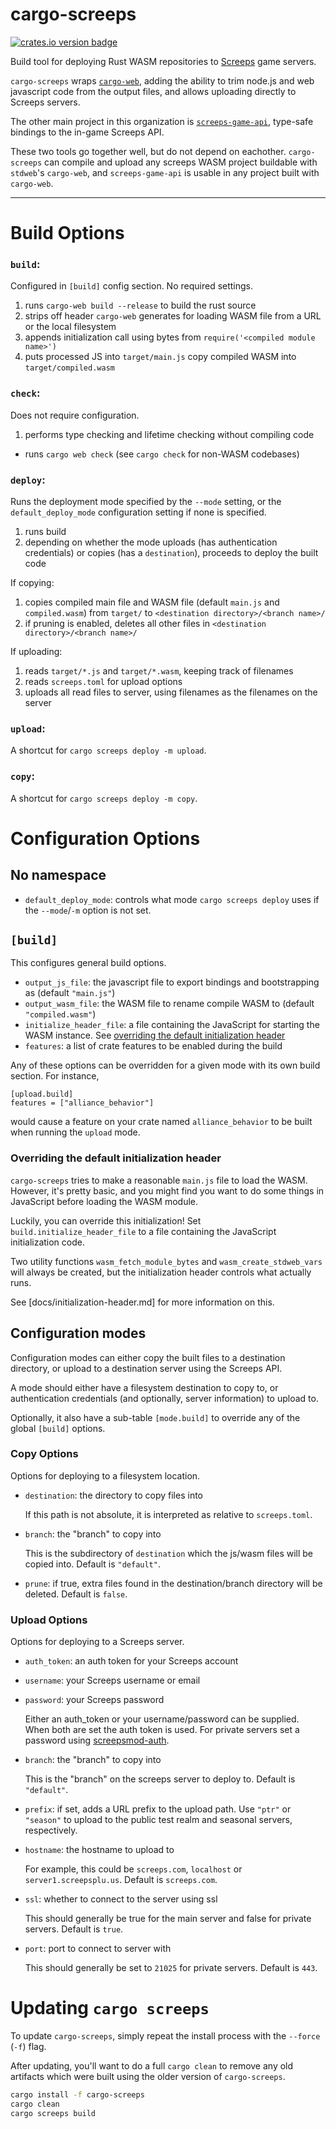 cargo-screeps
=============

[![crates.io version badge][cratesio-badge]][crate]

Build tool for deploying Rust WASM repositories to [Screeps][screeps] game servers.

`cargo-screeps` wraps [`cargo-web`], adding the ability to trim node.js and web javascript code from
the output files, and allows uploading directly to Screeps servers.

The other main project in this organization is [`screeps-game-api`], type-safe bindings to the
in-game Screeps API.

These two tools go together well, but do not depend on eachother. `cargo-screeps` can compile and
upload any screeps WASM project buildable with `stdweb`'s `cargo-web`, and `screeps-game-api` is
usable in any project built with `cargo-web`.

---

# Build Options

### `build`:

Configured in `[build]` config section. No required settings.

1. runs `cargo-web build --release` to build the rust source
2. strips off header `cargo-web` generates for loading WASM file from a URL or the local filesystem
3. appends initialization call using bytes from `require('<compiled module name>')`
4. puts processed JS into `target/main.js` copy compiled WASM into `target/compiled.wasm`

### `check`:

Does not require configuration.

1. performs type checking and lifetime checking without compiling code
  - runs `cargo web check` (see `cargo check` for non-WASM codebases)

### `deploy`:

Runs the deployment mode specified by the `--mode` setting, or the `default_deploy_mode`
configuration setting if none is specified.

1. runs build
2. depending on whether the mode uploads (has authentication credentials) or copies (has a
   `destination`), proceeds to deploy the built code

If copying:

1. copies compiled main file and WASM file (default `main.js` and `compiled.wasm`) from `target/` to
   `<destination directory>/<branch name>/`
2. if pruning is enabled, deletes all other files in `<destination directory>/<branch name>/`

If uploading:

1. reads `target/*.js` and `target/*.wasm`, keeping track of filenames
2. reads `screeps.toml` for upload options
3. uploads all read files to server, using filenames as the filenames on the server

### `upload`:

A shortcut for `cargo screeps deploy -m upload`.

### `copy`:

A shortcut for `cargo screeps deploy -m copy`.

# Configuration Options

## No namespace

- `default_deploy_mode`: controls what mode `cargo screeps deploy` uses if the `--mode`/`-m` option
  is not set.

## `[build]`

This configures general build options.

- `output_js_file`: the javascript file to export bindings and bootstrapping as
  (default `"main.js"`)
- `output_wasm_file`: the WASM file to rename compile WASM to (default `"compiled.wasm"`)
- `initialize_header_file`: a file containing the JavaScript for starting the WASM instance. See
  [overriding the default initialization header](#overriding-the-default-initialization-header)
- `features`: a list of crate features to be enabled during the build

Any of these options can be overridden for a given mode with its own build section. For instance,

```
[upload.build]
features = ["alliance_behavior"]
```

would cause a feature on your crate named `alliance_behavior` to be built when running the `upload`
mode.

### Overriding the default initialization header

`cargo-screeps` tries to make a reasonable `main.js` file to load the WASM. However, it's pretty
basic, and you might find you want to do some things in JavaScript before loading the WASM module.

Luckily, you can override this initialization! Set `build.initialize_header_file` to a file
containing the JavaScript initialization code.

Two utility functions `wasm_fetch_module_bytes` and `wasm_create_stdweb_vars` will always be
created, but the initialization header controls what actually runs.

See [docs/initialization-header.md] for more information on this.

## Configuration modes

Configuration modes can either copy the built files to a destination directory, or upload to a
destination server using the Screeps API.

A mode should either have a filesystem destination to copy to, or authentication credentials (and
optionally, server information) to upload to.

Optionally, it also have a sub-table `[mode.build]` to override any of the global `[build]` options.

### Copy Options

Options for deploying to a filesystem location.

- `destination`: the directory to copy files into

  If this path is not absolute, it is interpreted as relative to `screeps.toml`.
- `branch`: the "branch" to copy into

  This is the subdirectory of `destination` which the js/wasm files will be copied into. Default is `"default"`.
- `prune`: if true, extra files found in the destination/branch directory will be deleted. Default is `false`.

### Upload Options

Options for deploying to a Screeps server.

- `auth_token`: an auth token for your Screeps account
- `username`: your Screeps username or email
- `password`: your Screeps password

  Either an auth_token or your username/password can be supplied. When both are set the auth token is used. For private servers set a password using [screepsmod-auth].
- `branch`: the "branch" to copy into

  This is the "branch" on the screeps server to deploy to. Default is `"default"`.
- `prefix`: if set, adds a URL prefix to the upload path.  Use `"ptr"` or `"season"` to upload to
  the public test realm and seasonal servers, respectively.
- `hostname`: the hostname to upload to

  For example, this could be `screeps.com`, `localhost` or `server1.screepsplu.us`. Default is `screeps.com`.
- `ssl`: whether to connect to the server using ssl

  This should generally be true for the main server and false for private servers. Default is `true`.
- `port`: port to connect to server with

  This should generally be set to `21025` for private servers. Default is `443`.

# Updating `cargo screeps`

To update `cargo-screeps`, simply repeat the install process with the `--force` (`-f`) flag.

After updating, you'll want to do a full `cargo clean` to remove any old artifacts which were built
using the older version of `cargo-screeps`.

```sh
cargo install -f cargo-screeps
cargo clean
cargo screeps build
```

[cratesio-badge]: http://meritbadge.herokuapp.com/cargo-screeps
[crate]: https://crates.io/crates/cargo-screeps/
[`screeps-game-api`]: https://github.com/rustyscreeps/screeps-game-api/
[`cargo-web`]: https://github.com/koute/cargo-web
[screepsmod-auth]: https://www.npmjs.com/package/screepsmod-auth
[screeps]: https://screeps.com/
